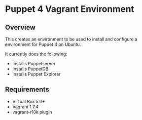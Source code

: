 # Puppet 4 Vagrant Environment

## Overview
This creates an environment to be used to install and configure a environment
for Puppet 4 on Ubuntu.

It currently does the following:
  * Installs Puppetserver
  * Installs PuppetDB
  * Installs Puppet Explorer
    
## Requirements
  * Virtual Box 5.0+
  * Vagrant 1.7.4
  * vagrant-r10k plugin
